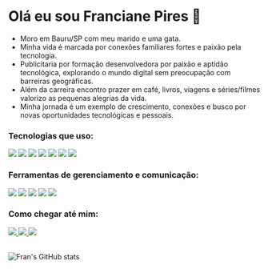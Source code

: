 # Olá eu sou Franciane Pires 👋 
<div>
 <ul>
  <li>Moro em Bauru/SP com meu marido e uma gata.</li>
  <li>Minha vida é marcada por conexões familiares fortes e paixão pela tecnologia. </li>
  <li>Publicitaria por formação desenvolvedora por paixão e aptidão tecnológica, explorando o mundo digital sem preocupação com barreiras geográficas.</li>
  <li>Além da carreira encontro prazer em  café, livros, viagens e séries/filmes valorizo as pequenas alegrias da vida.</li>
  <li>Minha jornada é um exemplo de crescimento, conexões e busco por novas oportunidades tecnológicas e pessoais.</li>
 </ul>
</div>


### Tecnologias que uso: 
<div>
 <img src="https://img.shields.io/badge/HTML5-E34F26?style=for-the-badge&logo=html5&logoColor=white">
 <img src="https://img.shields.io/badge/CSS3-1572B6?style=for-the-badge&logo=css3&logoColor=whit">
 <img src="https://img.shields.io/badge/styled--components-DB7093?style=for-the-badge&logo=styled-components&logoColor=white">
 <img src="https://img.shields.io/badge/Tailwind_CSS-38B2AC?style=for-the-badge&logo=tailwind-css&logoColor=white">
 <img src="https://img.shields.io/badge/JavaScript-323330?style=for-the-badge&logo=javascript&logoColor=F7DF1E">
 <img src="https://img.shields.io/badge/TypeScript-007ACC?style=for-the-badge&logo=typescript&logoColor=white">
 <img src="https://img.shields.io/badge/React-20232A?style=for-the-badge&logo=react&logoColor=61DAFB">
</div>

### Ferramentas de gerenciamento e comunicação:
<div> 
 <img src="https://img.shields.io/badge/Trello-0052CC?style=for-the-badge&logo=trello&logoColor=white">
 <img src="https://img.shields.io/badge/Notion-000000?style=for-the-badge&logo=notion&logoColor=white">
 <img src="https://img.shields.io/badge/Airtable-18BFFF?style=for-the-badge&logo=Airtable&logoColor=white">
 <img src="https://img.shields.io/badge/Figma-F24E1E?style=for-the-badge&logo=figma&logoColor=white">
 <img src="https://img.shields.io/badge/Discord-7289DA?style=for-the-badge&logo=discord&logoColor=white">
</div>

### Como chegar até mim: 
<div>
 <a href="mailto:contatofranpires@gmail.com?subject=contato" target="_blank">
  <img src='https://img.shields.io/badge/Gmail-D14836?style=for-the-badge&logo=gmail&logoColor=white'>
 </a>
 <a href="https://www.linkedin.com/in/franciane-pires/" target="_blank">
  <img src="https://img.shields.io/badge/LinkedIn-0077B5?style=for-the-badge&logo=linkedin&logoColor=white">
 </a>
 <a href="https://contate.me/franppires" target="_blank">
  <img src="https://img.shields.io/badge/WhatsApp-25D366?style=for-the-badge&logo=whatsapp&logoColor=white">
 </a>
</div>
<br>

![Fran's GitHub stats](https://github-readme-stats.vercel.app/api?username=Franppires&show_icons=true&theme=radical)




